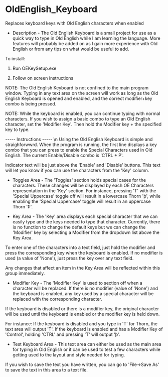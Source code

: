 # OldEnglish_Keyboard
Replaces keyboard keys with Old English characters when enabled

- Description -
The Old English Keyboard is a small project for use as a quick way to type in Old English while I am learning the language.
More features will probably be added on as I gain more experience with Old English or from any tips on what would be useful 
to add.


To install:
1. Run OEKeySetup.exe

2. Follow on screen instructions



NOTE: The Old English Keyboard is not confined to the main program window. Typing in any text area on the screen will work as long
as the Old English Keyboard is opened and enabled, and the correct modifier+key combo is being pressed.

NOTE: While the keyboard is enabled, you can continue typing with normal characters. If you wish to assign a basic combo to type an
Old English character, set the 'Modifier Key'. Then hold the Modifier key + the specified key to type.


----- Instructions ----- \n
Using the Old English Keyboard is simple and straighforwwrd. When the program is running, the first line displays a key combo
that you can press to enable the Special Characters used in Old English. The current Enable/Disable combo is 'CTRL + P'.

Indicator text will be just above the 'Enable' and 'Disable' buttons. This text will let you know if you can use the characters
from the 'Key' column.


- Toggles Area -
The 'Toggles' section holds special cases for the characters. These changes will be displayed by each OE Characters
representation in the 'Key' section. For instance, pressing 'T' with the 'Special Uppercase' toggle off will result in
a lowercase Thorn 'þ', while enabling the 'Special Uppercase' toggle will result in an uppercase Thorn 'Þ'.


- Key Area -
The 'Key' area displays each special character that we can easily type and the keys needed to type that character. Currently, 
there is no function to change the default keys but we can change the 'Modifier' key by selecting a Modifier from the dropdown
list above the Key Area. 

To enter one of the characters into a text field, just hold the modifier and press the corresponding key when the keyboard is enabled. 
If no modifier is used (a value of 'None'), just press the key over any text field.

Any changes that affect an item in the Key Area will be reflected within this group immediately. 


- Modifier Key -
The 'Modifier Key' is used to section off when a character will be replaced. If there is no modifier (value of 'None') and the
keyboard is enabled, any key used by a special character will be replaced with the corresponding character.

If the keyboard is disabled or there is a modifier key, the original character will be used until the keyboard is enabled
or the modifier key is held down.

For instance: If the keyboard is disabled and you type in 'T' for Thorn, the text area will output 'T'. If the keyboard is enabled
and has a Modifier Key of 'Control', holding 'CTRL' and pressing 'T' will output 'þ'.


- Test Keyboard Area -
This text area can either be used as the main area for typing in Old English or it can be used to test a few characters while
getting used to the layout and style needed for typing. 

If you wish to save the text you have written, you can go to 'File->Save As' to save the text in this area to a text file.

